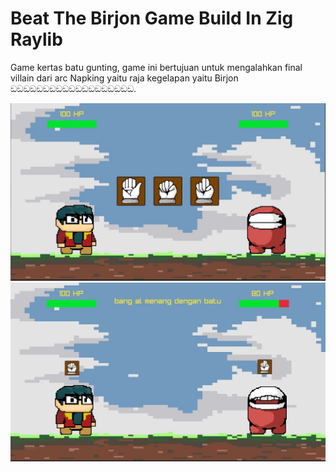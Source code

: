 # Beat The Birjon Game Build In Zig Raylib

Game kertas batu gunting, game ini bertujuan untuk mengalahkan final villain dari arc Napking yaitu raja kegelapan yaitu Birjon ඞඞඞඞඞඞඞඞඞඞඞඞඞඞඞඞඞඞඞ.

![menu](./demo1.jpg)
![demo](./demo2.jpg)
